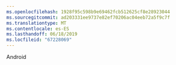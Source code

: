 ```yaml
---
ms.openlocfilehash: 1928f95c598b9e69462fcb512625cf8e28923044
ms.sourcegitcommit: ad203331ee9737e82ef70206ac04eeb72a5f9c7f
ms.translationtype: MT
ms.contentlocale: es-ES
ms.lasthandoff: 06/18/2019
ms.locfileid: "67228069"
---
```

Android